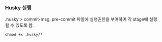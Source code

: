 

### Husky 실행
.husky > commit-msg, pre-commit 파일에 실행권한을 부여하여 각 stage에 실행될 수 있도록 함.
```
chmod +x .husky/*
```
